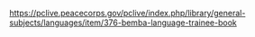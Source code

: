 
https://pclive.peacecorps.gov/pclive/index.php/library/general-subjects/languages/item/376-bemba-language-trainee-book


